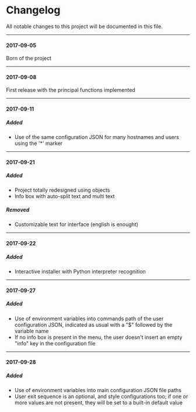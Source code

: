 # Changelog
All notable changes to this project will be documented in this file.

___
#### 2017-09-05
Born of the project

___
#### 2017-09-08
First release with the principal functions implemented

___
#### 2017-09-11
##### Added
* Use of the same configuration JSON for many hostnames and users using the '*'
  marker

___
#### 2017-09-21
##### Added
* Project totally redesigned using objects
* Info box with auto-split text and multi text
##### Removed
* Customizable text for interface (english is enought)

___
#### 2017-09-22
##### Added
* Interactive installer with Python interpreter recognition

___
#### 2017-09-27
##### Added
* Use of environment variables into commands path of the user configuration JSON,
  indicated as usual with a "$" followed by the variable name
* If no info box is present in the menu, the user doesn't insert an empty "info"
  key in the configuration file

___
#### 2017-09-28
##### Added
* Use of environment variables into main configuration JSON file paths
* User exit sequence is an optional, and style configurations too; if one or more
  values are not present, they will be set to a built-in default value
